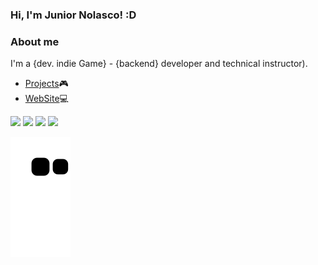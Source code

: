 
### Hi, I'm Junior Nolasco! :D

### About me
I'm a {dev. indie Game} - {backend} developer and technical instructor).

- [Projects](https://www.instagram.com/cloudbytestudio/)🎮
- [WebSite](https://cloudbytestudio.com/)💻

<div>
  <a href="https://www.linkedin.com/in/wmnjunior-45875016a" target="_blank"><img src="https://img.shields.io/badge/-LinkedIn-%230077B5?style=for-the-badge&logo=linkedin&logoColor=white" target="_blank"></a> 
  <a href="https://instagram.com/wmnjunior" target="_blank"><img src="https://img.shields.io/badge/-Instagram-%23E4405F?style=for-the-badge&logo=instagram&logoColor=white" target="_blank"></a>
 <a href="https://discord.gg/kirushy#7455" target="_blank"><img src="https://img.shields.io/badge/Discord-7289DA?style=for-the-badge&logo=discord&logoColor=white" target="_blank"></a> 
  <a href = "mailto:wmnjunior@hotmail.com"><img src="https://img.shields.io/badge/-Gmail-%23333?style=for-the-badge&logo=gmail&logoColor=white" target="_blank"></a>
  
 
  ![Snake animation](https://github.com/wmnjunior/wmnjunior/blob/output/github-contribution-grid-snake.svg)
 
</div>
